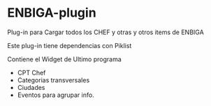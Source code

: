 # ENBIGA-plugin
Plug-in para Cargar todos los CHEF y otras y otros items de ENBIGA

Este plug-in tiene dependencias con Piklist

Contiene el Widget de Ultimo programa

* CPT Chef
* Categorias transversales
* Ciudades
* Eventos para agrupar info.